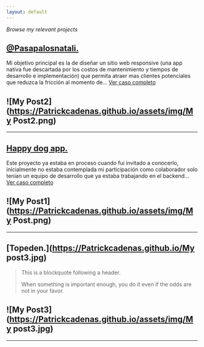 ```yaml
---
layout: default
---
```


_Browse my relevant projects_


## [@Pasapalosnatali.](https//:Patrickcadenas.github.io/pasapalosnatali.html)

Mi objetivo principal es la de diseñar un sitio web responsive (una app nativa fue descartada por los costos de mantenimiento y tiempos de desarrollo e implementación) que permita atraer mas clientes potenciales que reduzca la fricción al momento de... [Ver caso completo](./pasapalosnatali.html)

![My Post2](https://Patrickcadenas.github.io/assets/img/My Post2.png)
---
---
## [Happy dog app.](https://Patrickcadenas.github.io/happydog-app.html)

Este proyecto ya estaba en proceso cuando fui invitado a conocerlo, inicialmente no estaba contemplada mi participación como colaborador solo tenían un equipo de desarrollo que ya estaba trabajando en el backend... [Ver caso completo](./happydog-app.html)

![My Post1](https://Patrickcadenas.github.io/assets/img/My Post.png)
---
---
## [Topeden.](https://Patrickcadenas.github.io/My post3.jpg)

> This is a blockquote following a header.
>
> When something is important enough, you do it even if the odds are not in your favor.

![My Post3](https://Patrickcadenas.github.io/assets/img/My post3.jpg)
---
---
